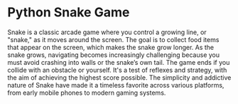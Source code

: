 
# Python Snake Game

Snake is a classic arcade game where you control a growing line, or "snake," as it moves around the screen. The goal is to collect food items that appear on the screen, which makes the snake grow longer. As the snake grows, navigating becomes increasingly challenging because you must avoid crashing into walls or the snake’s own tail. The game ends if you collide with an obstacle or yourself. It's a test of reflexes and strategy, with the aim of achieving the highest score possible. The simplicity and addictive nature of Snake have made it a timeless favorite across various platforms, from early mobile phones to modern gaming systems.
